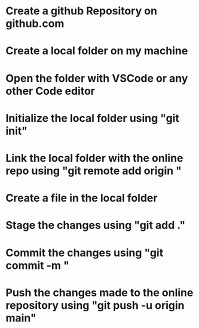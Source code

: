 # Create a github Repository on github.com

# Create a local folder on my machine 

# Open the folder with VSCode or any other Code editor

# Initialize the local folder using "git init"

# Link the local folder with the online repo using "git remote add origin <repository name>"

# Create a file in the local folder

# Stage the changes using "git add ."

# Commit the changes using "git commit -m <message>"

# Push the changes made to the online repository using "git push -u origin main"
